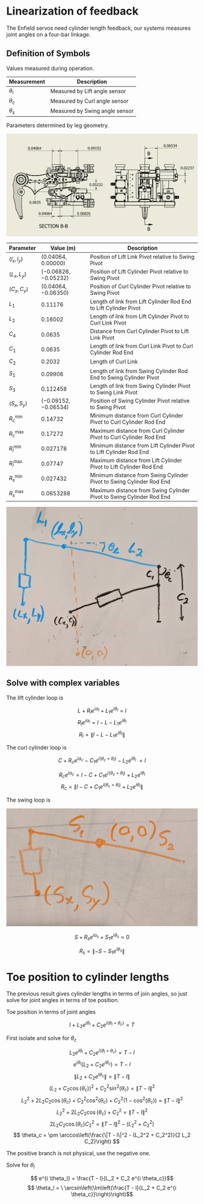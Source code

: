 # Linearization of feedback

The Enfield servos need cylinder length feedback, our systems measures joint
angles on a four-bar linkage.

## Definition of Symbols

Values measured during operation.

| Measurement  | Description                   |
|--------------|-------------------------------|
| $\theta_l$   | Measured by Lift angle sensor |
| $\theta_c$   | Measured by Curl angle sensor |
| $\theta_s$   | Measured by Swing angle sensor |

Parameters determined by leg geometry.

![Mechanical Drawing](LegDrawing.png)

| Parameter |        Value (m)        | Description                                                    |
|-----------|-------------------------|-----------------------------------------------------------------
| $(l_x, l_y)$ | $( 0.04064,  0.00000)$ | Position of Lift Link Pivot relative to Swing Pivot |
| $(L_x, L_y)$ | $(-0.06826, -0.05232)$ | Position of Lift Cylinder Pivot relative to Swing Pivot |
| $(C_x, C_y)$ | $( 0.04064, -0.06350)$ | Position of Curl Cylinder Pivot relative to Swing Pivot |
| $L_1$     | $0.11176$  | Length of link from Lift Cylinder Rod End to Lift Cylinder Pivot |
| $L_2$     | $0.16002$  | Length of link from Lift Cylinder Pivot to Curl Link Pivot     |
| $C_4$     | $0.0635$   | Distance from Curl Cylinder Pivot to Lift Link Pivot           |
| $C_1$     | $0.0635$   | Length of link from Curl Link Pivot to Curl Cylinder Rod End   |
| $C_2$     | $0.2032$   | Length of Curl Link                                            |
| $S_1$     | $0.09906$   | Length of link from Swing Cylinder Rod End to Swing Cylinder Pivot |
| $S_3$     | $0.112458$ | Length of link from Swing Cylinder Pivot to Swing Link Pivot   |
| $(S_x, S_y)$ | $(-0.09152, -0.06534)$ | Position of Swing Cylinder Pivot relative to Swing Pivot|
| $R_c^{\textrm{min}}$ | $0.14732$ | Minimum distance from Curl Cylinder Pivot to Curl Cylinder Rod End |
| $R_c^{\textrm{max}}$ | $0.17272$ | Maximum distance from Curl Cylinder Pivot to Curl Cylinder Rod End |
| $R_l^{\textrm{min}}$ | $0.027178$ | Minimum distance from Lift Cylinder Pivot to Lift Cylinder Rod End |
| $R_l^{\textrm{max}}$ | $0.07747$ | Maximum distance from Lift Cylinder Pivot to Lift Cylinder Rod End |
| $R_s^{\textrm{min}}$ | $0.027432$ | Minimum distance from Swing Cylinder Pivot to Swing Cylinder Rod End |
| $R_s^{\textrm{max}}$ | $0.0653288$ | Maximum distance from Swing Cylinder Pivot to Swing Cylinder Rod End |

![Sketch of Leg Geometry](LiftCurlGeometryCplx.jpg)

## Solve with complex variables

The lift cylinder loop is

$$ L + R_l e^{i \alpha_l} + L_1 e^{i \theta_l} = l $$
$$ R_l e^{i \alpha_l} = l - L - L_1 e^{i \theta_l} $$
$$ R_l = \left\| l - L - L_1 e^{i \theta_l} \right\| $$

The curl cylinder loop is

$$ C + R_c e^{i \alpha_c} - C_1 e^{i (\theta_c + \theta_l)} - L_2 e^{i \theta_l} \
   = l $$

$$ R_c e^{i \alpha_c} = l - C + C_1 e^{i (\theta_c + \theta_l)} + L_2 e^{i \theta_l} $$
$$ R_c = \left\| l - C + C_1 e^{i (\theta_c + \theta_l)} + L_2 e^{i \theta_l} \right\| $$

The swing loop is

![Sketch of Swing Geometry](SwingGeometryCplx.jpg)

$$ S + R_s e^{i \alpha_s} + S_1 e^{i \theta_s} = 0 $$

$$ R_s = \left\|-S - S_1 e^{i \theta_s}\right\| $$

# Toe position to cylinder lengths

The previous result gives cylinder lengths in terms of join angles, so just
solve for joint angles in terms of toe position.

Toe position in terms of joint angles

$$ l + L_2 e^{i \theta_l} + C_2 e^{i (\theta_l + \theta_c)} = T $$

First isolate and solve for $\theta_c$

$$ L_2 e^{i \theta_l} + C_2 e^{i (\theta_l + \theta_c)} = T - l $$
$$ e^{i \theta_l} (L_2 + C_2 e^{i \theta_c}) = T - l $$
$$ \|L_2 + C_2 e^{i \theta_c}\| = \|T - l\| $$
$$ (L_2 + C_2 \cos(\theta_c))^2 + C_2^2 \sin^2(\theta_c) = \|T - l\|^2 $$
$$ L_2^2 + 2 L_2 C_2 \cos(\theta_c) + C_2^2 \cos^2(\theta_c) + C_2^2 (1-\cos^2(\theta_c)) = \|T - l\|^2 $$
$$ L_2^2 + 2 L_2 C_2 \cos(\theta_c) + C_2^2 = \|T - l\|^2 $$
$$ 2 L_2 C_2 \cos(\theta_c) C_2^2 = \|T - l\|^2 - (L_2^2 + C_2^2) $$
$$ \theta_c = \pm \arccos\left(\frac{\|T - l\|^2 - (L_2^2 + C_2^2)}{2 L_2 C_2}\right) $$

The positive branch is not physical, use the negative one.

Solve for $\theta_l$

$$ e^{i \theta_l} = \frac{T - l}{L_2 + C_2 e^{i \theta_c}}$$
$$ \theta_l = \
\arcsin\left(\Im\left(\frac{T - l}{L_2 + C_2 e^{i \theta_c}}\right)\right)$$
